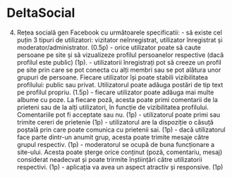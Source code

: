 ﻿# DeltaSocial

4. Rețea socială gen Facebook cu următoarele specificatii: - să existe cel puțin 3 tipuri de utilizatori: vizitator neînregistrat, utilizator înregistrat și moderator/administrator. (0.5p) - orice utilizator poate să caute persoane pe site și să vizualizeze profilul persoanelor respective (dacă profilul este public) (1p). - utilizatorii înregistrați pot să creeze un profil pe site prin care se pot conecta cu alți membri sau se pot alătura unor grupuri de persoane. Fiecare utilizator își poate stabili vizibilitatea profilului: public sau privat. Utilizatorul poate adăuga postări de tip text pe profilul propriu. (1.5p) - fiecare utilizator poate adăuga mai multe albume cu poze. La fiecare poză, acesta poate primi comentarii de la prieteni sau de la alți utilizatori, în funcție de vizibilitatea profilului. Comentariile pot fi acceptate sau nu. (1p) - utilizatorul poate primi sau trimite cereri de prietenie (1p) - utilizatorul are la dispoziție o căsuță poștală prin care poate comunica cu prietenii sai. (1p) - dacă utilizatorul face parte dintr-un anumit grup, acesta poate trimite mesaje către grupul respectiv. (1p) - moderatorul se ocupă de buna funcționare a site-ului. Acesta poate șterge orice conținut (poză, comentariu, mesaj) considerat neadecvat și poate trirmite înștiințări către utilizatorii respectivi. (1p) - aplicația va avea un aspect atractiv și responsive. (1p)

